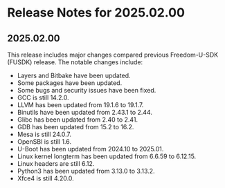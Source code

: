 # Release Notes for 2025.02.00

## 2025.02.00

This release includes major changes compared previous Freedom-U-SDK (FUSDK)
release. The notable changes include:
- Layers and Bitbake have been updated.
- Some packages have been updated.
- Some bugs and security issues have been fixed.
- GCC is still 14.2.0.
- LLVM has been updated from 19.1.6 to 19.1.7.
- Binutils have been updated from 2.43.1 to 2.44.
- Glibc has been updated from 2.40 to 2.41.
- GDB has been updated from 15.2 to 16.2.
- Mesa is still 24.0.7.
- OpenSBI is still 1.6.
- U-Boot has been updated from 2024.10 to 2025.01.
- Linux kernel longterm has been updated from 6.6.59 to 6.12.15.
- Linux headers are still 6.12.
- Python3 has been updated from 3.13.0 to 3.13.2.
- Xfce4 is still 4.20.0.
